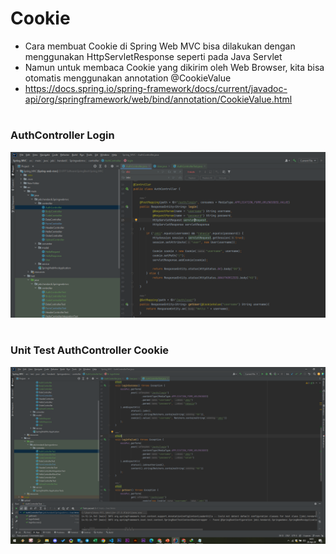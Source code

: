 # Cookie
- Cara membuat Cookie di Spring Web MVC bisa dilakukan dengan menggunakan HttpServletResponse seperti pada Java Servlet
- Namun untuk membaca Cookie yang dikirim oleh Web Browser, kita bisa otomatis menggunakan annotation @CookieValue
- https://docs.spring.io/spring-framework/docs/current/javadoc-api/org/springframework/web/bind/annotation/CookieValue.html 

#
### AuthController Login
![](img/19.1.png)

#
### Unit Test AuthController Cookie
![](img/19.2.png)